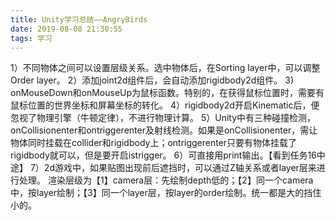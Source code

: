 ```yaml
---
title: Unity学习总结——AngryBirds
date: 2019-08-08 21:30:55
tags: 学习
---
```


1）不同物体之间可以设置层级关系。选中物体后，在Sorting layer中，可以调整Order layer。
2）添加joint2d组件后，会自动添加rigidbody2d组件。
3) onMouseDown和onMouseUp为鼠标函数。特别的，在获得鼠标位置时，需要有鼠标位置的世界坐标和屏幕坐标的转化。
4）rigidbody2d开启Kinematic后，便忽视了物理引擎（牛顿定律），不进行物理计算。
5）Unity中有三种碰撞检测，onCollisionenter和ontriggerenter及射线检测。如果是onCollisionenter，需让物体同时挂载在collider和rigidbody上；ontriggerenter只要有物体挂载了rigidbody就可以，但是要开启istrigger。
6）可直接用print输出。【看到任务16中途】
7）2d游戏中，如果贴图出现前后遮挡时，可以通过Z轴关系或者layer层来进行处理。
渲染层级为【1】camera层：先绘制depth低的；【2】同一个camera中，按layer绘制；【3】同一个layer层，按layer的order绘制。统一都是大的挡住小的。